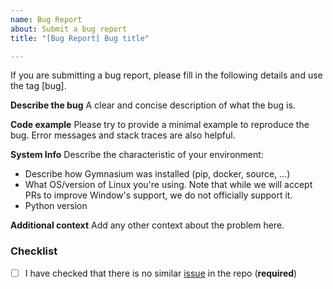 ```yaml
---
name: Bug Report
about: Submit a bug report
title: "[Bug Report] Bug title"

---
```


If you are submitting a bug report, please fill in the following details and use the tag [bug].

**Describe the bug**
A clear and concise description of what the bug is.

**Code example**
Please try to provide a minimal example to reproduce the bug. Error messages and stack traces are also helpful.

**System Info**
Describe the characteristic of your environment:
 * Describe how Gymnasium was installed (pip, docker, source, ...)
 * What OS/version of Linux you're using. Note that while we will accept PRs to improve Window's support, we do not officially support it.
 * Python version

**Additional context**
Add any other context about the problem here.

### Checklist

- [ ] I have checked that there is no similar [issue](https://github.com/Farama-Foundation/Gymnasium/issues) in the repo (**required**)
